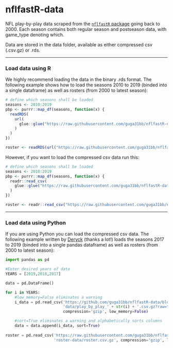 # nflfastR-data
NFL play-by-play data scraped from the [`nflfastR` package](https://github.com/mrcaseb/nflfastR) going back to 2000. Each season contains both regular season and postseason data, with game_type denoting which.

Data are stored in the data folder, available as either compressed csv (.csv.gz) or .rds.

___

### Load data using R
We highly recommend loading the data in the binary .rds format. The following example shows how to load the seasons 2010 to 2019 (binded into a single dataframe) as well as rosters (from 2000 to latest season):

```R
# define which seasons shall be loaded
seasons <- 2010:2019
pbp <- purrr::map_df(seasons, function(x) {
  readRDS(
    url(
      glue::glue("https://raw.githubusercontent.com/guga31bb/nflfastR-data/master/data/play_by_play_{x}.rds")
    )
  )
})

roster <- readRDS(url("https://raw.githubusercontent.com/guga31bb/nflfastR-data/master/roster-data/roster.rds"))
```

However, if you want to load the compressed csv data run this:
```R
# define which seasons shall be loaded
seasons <- 2010:2019
pbp <- purrr::map_df(seasons, function(x) {
  readr::read_csv(
    glue::glue("https://raw.githubusercontent.com/guga31bb/nflfastR-data/master/data/play_by_play_{x}.csv.gz")
  )
})

roster <- readr::read_csv("https://raw.githubusercontent.com/guga31bb/nflfastR-data/master/roster-data/roster.csv.gz")
```

___

### Load data using Python

If you are using Python you can load the compressed csv data. The following example written by [Deryck](https://twitter.com/Deryck_SG) (thanks a lot!) loads the seasons 2017 to 2019 (binded into a single pandas dataframe) as well as rosters (from 2000 to latest season):
```Python
import pandas as pd 

#Enter desired years of data
YEARS = [2019,2018,2017]

data = pd.DataFrame()

for i in YEARS:  
    #low_memory=False eliminates a warning
    i_data = pd.read_csv('https://github.com/guga31bb/nflfastR-data/blob/compressed_csvs/' \
                         'data/play_by_play_' + str(i) + '.csv.gz?raw=true',
                         compression='gzip', low_memory=False)

    #sort=True eliminates a warning and alphabetically sorts columns
    data = data.append(i_data, sort=True)
    
roster = pd.read_csv('https://raw.githubusercontent.com/guga31bb/nflfastR-data/master/' \ 
                     'roster-data/roster.csv.gz', compression='gzip', low_memory=False)
```